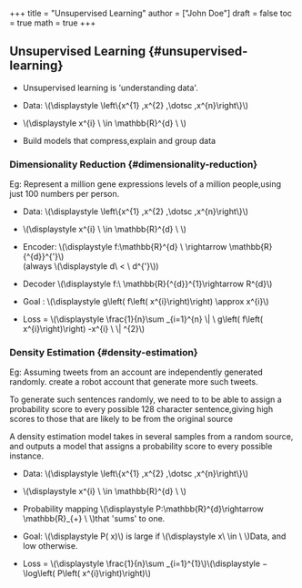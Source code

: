+++
title = "Unsupervised Learning"
author = ["John Doe"]
draft = false
toc = true
math = true
+++

## Unsupervised Learning {#unsupervised-learning}

-   Unsupervised learning is 'understanding data'. <br/>

-   Data: \\(\displaystyle \left\\{x^{1} ,x^{2} ,\dotsc ,x^{n}\right\\}\\) <br/>

-   \\(\displaystyle x^{i} \ \in \mathbb{R}^{d} \ \\) <br/>

-   Build models that compress,explain and group data <br/>


### Dimensionality Reduction {#dimensionality-reduction}

Eg: Represent a million gene expressions levels of a million people,using just 100 numbers per person. <br/>

-   Data: \\(\displaystyle \left\\{x^{1} ,x^{2} ,\dotsc ,x^{n}\right\\}\\) <br/>

-   \\(\displaystyle x^{i} \ \in \mathbb{R}^{d} \ \\) <br/>

-   Encoder: \\(\displaystyle f:\mathbb{R}^{d} \ \rightarrow \mathbb{R}{^{d}}^{'}\\) <br/>
    (always \\(\displaystyle d\ < \ d^{'}\\)) <br/>

-   Decoder \\(\displaystyle f:\ \mathbb{R}{^{d}}^{1}\rightarrow R^{d}\\) <br/>

-   Goal : \\(\displaystyle g\left( f\left( x^{i}\right)\right) \approx x^{i}\\) <br/>

-   Loss = \\(\displaystyle  \frac{1}{n}\sum \_{i=1}^{n} \\| \ g\left( f\left( x^{i}\right)\right) -x^{i} \ \\| ^{2}\\) <br/>


### Density Estimation {#density-estimation}

Eg: Assuming  tweets from an account are independently generated randomly. create a robot account that generate more such tweets. <br/>

To generate such sentences randomly, we need to to be able to assign a probability score to every possible 128 character sentence,giving high scores to those that are likely to be from the original source <br/>

A density estimation model takes in several samples from a random source, and outputs a model that assigns a probability score to every possible instance. <br/>

-   Data: \\(\displaystyle \left\\{x^{1} ,x^{2} ,\dotsc ,x^{n}\right\\}\\) <br/>

-   \\(\displaystyle x^{i} \ \in \mathbb{R}^{d} \ \\) <br/>

-   Probability mapping \\(\displaystyle P:\mathbb{R}^{d}\rightarrow \mathbb{R}\_{+} \ \\)that 'sums' to one. <br/>

-   Goal: \\(\displaystyle P( x)\\) is large if \\(\displaystyle x\ \in \ \\)Data, and low otherwise. <br/>

-   Loss = \\(\displaystyle \frac{1}{n}\sum \_{i=1}^{1}\\)\\(\displaystyle −\log\left( P\left( x^{i}\right)\right)\\) <br/>

